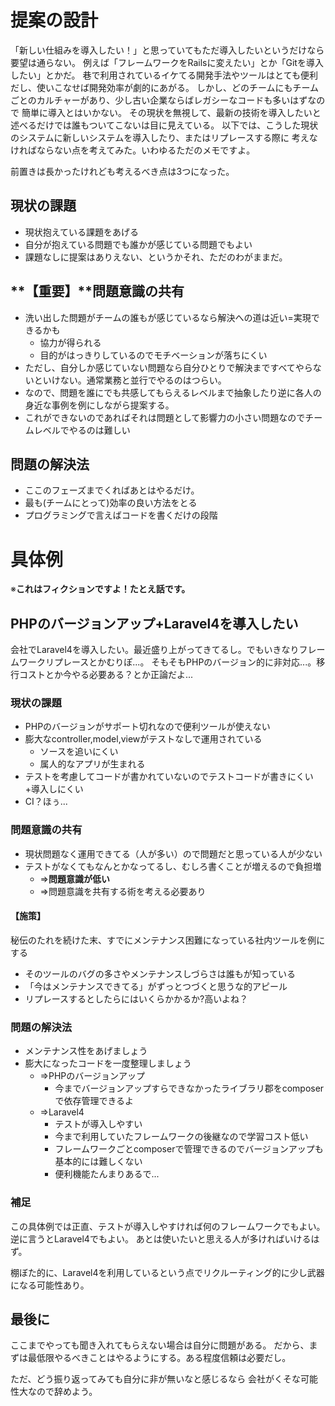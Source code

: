 # 提案の設計

「新しい仕組みを導入したい！」と思っていてもただ導入したいというだけなら要望は通らない。
例えば「フレームワークをRailsに変えたい」とか「Gitを導入したい」とかだ。
巷で利用されているイケてる開発手法やツールはとても便利だし、使いこなせば開発効率が劇的にあがる。
しかし、どのチームにもチームごとのカルチャーがあり、少し古い企業ならばレガシーなコードも多いはずなので
簡単に導入とはいかない。
その現状を無視して、最新の技術を導入したいと述べるだけでは誰もついてこないは目に見えている。
以下では、こうした現状のシステムに新しいシステムを導入したり、またはリプレースする際に
考えなければならない点を考えてみた。いわゆるただのメモですよ。

前置きは長かったけれども考えるべき点は3つになった。

## 現状の課題

- 現状抱えている課題をあげる
- 自分が抱えている問題でも誰かが感じている問題でもよい
- 課題なしに提案はありえない、というかそれ、ただのわがままだ。

## **【重要】**問題意識の共有

- 洗い出した問題がチームの誰もが感じているなら解決への道は近い=実現できるかも
    - 協力が得られる
    - 目的がはっきりしているのでモチベーションが落ちにくい
- ただし、自分しか感じていない問題なら自分ひとりで解決まですべてやらないといけない。通常業務と並行でやるのはつらい。
- なので、問題を誰にでも共感してもらえるレベルまで抽象したり逆に各人の身近な事例を例にしながら提案する。
- これができないのであればそれは問題として影響力の小さい問題なのでチームレベルでやるのは難しい

## 問題の解決法

- ここのフェーズまでくればあとはやるだけ。
- 最も(チームにとって)効率の良い方法をとる
- プログラミングで言えばコードを書くだけの段階

# 具体例

※**これはフィクションですよ！たとえ話です。**

## PHPのバージョンアップ+Laravel4を導入したい

会社でLaravel4を導入したい。最近盛り上がってきてるし。でもいきなりフレームワークリプレースとかむりぽ...。
そもそもPHPのバージョン的に非対応...。移行コストとか今やる必要ある？とか正論だよ...

### 現状の課題

- PHPのバージョンがサポート切れなので便利ツールが使えない
- 膨大なcontroller,model,viewがテストなしで運用されている
    - ソースを追いにくい
    - 属人的なアプリが生まれる
- テストを考慮してコードが書かれていないのでテストコードが書きにくい+導入しにくい
- CI？ほぅ...

### 問題意識の共有

- 現状問題なく運用できてる（人が多い）ので問題だと思っている人が少ない
- テストがなくてもなんとかなってるし、むしろ書くことが増えるので負担増
    - =>**問題意識が低い**
    - =>問題意識を共有する術を考える必要あり

#### **【施策】**
秘伝のたれを続けた末、すでにメンテナンス困難になっている社内ツールを例にする

- そのツールのバグの多さやメンテナンスしづらさは誰もが知っている
- 「今はメンテナンスできてる」がずっとつづくと思うな的アピール
- リプレースするとしたらにはいくらかかるか?高いよね？

### 問題の解決法

- メンテナンス性をあげましょう
- 膨大になったコードを一度整理しましょう
    - =>PHPのバージョンアップ
        - 今までバージョンアップすらできなかったライブラリ郡をcomposerで依存管理できるよ
    - =>Laravel4
        - テストが導入しやすい
        - 今まで利用していたフレームワークの後継なので学習コスト低い
        - フレームワークごとcomposerで管理できるのでバージョンアップも基本的には難しくない
        - 便利機能たんまりあるで...

### 補足

この具体例では正直、テストが導入しやすければ何のフレームワークでもよい。逆に言うとLaravel4でもよい。
あとは使いたいと思える人が多ければいけるはず。

棚ぼた的に、Laravel4を利用しているという点でリクルーティング的に少し武器になる可能性あり。

## 最後に

ここまでやっても聞き入れてもらえない場合は自分に問題がある。
だから、まずは最低限やるべきことはやるようにする。ある程度信頼は必要だし。

ただ、どう振り返ってみても自分に非が無いなと感じるなら
会社がくそな可能性大なので辞めよう。